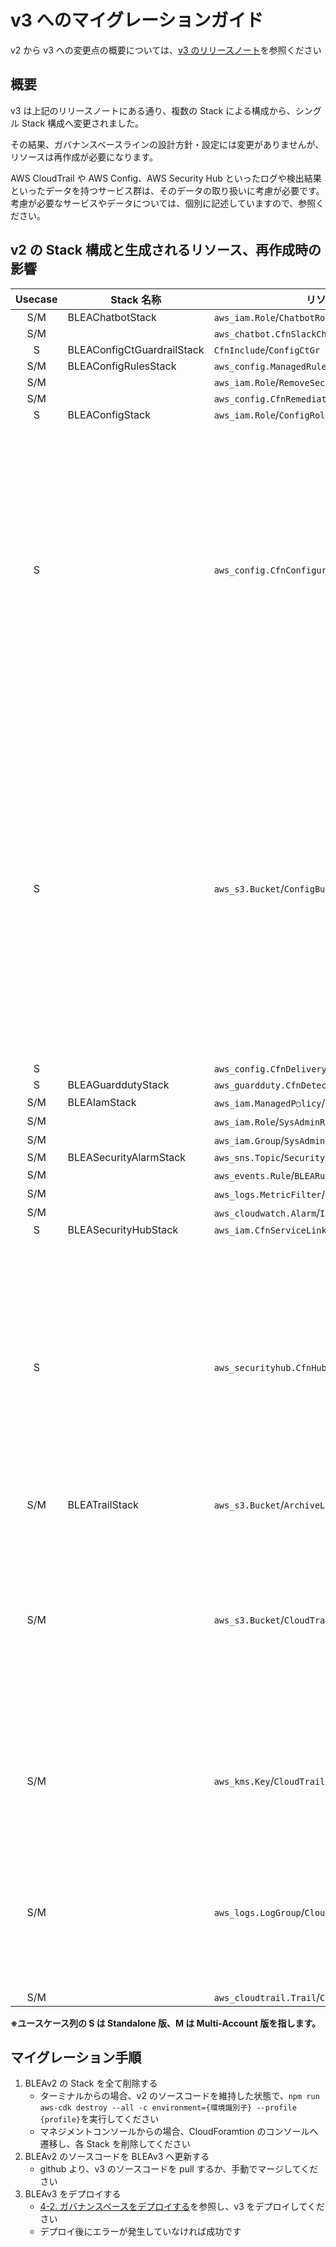 # v3 へのマイグレーションガイド

v2 から v3 への変更点の概要については、[v3 のリリースノート](https://github.com/aws-samples/baseline-environment-on-aws/releases/tag/v3.0.0)を参照ください

## 概要

v3 は上記のリリースノートにある通り、複数の Stack による構成から、シングル Stack 構成へ変更されました。

その結果、ガバナンスベースラインの設計方針・設定には変更がありませんが、リソースは再作成が必要になります。

AWS CloudTrail や AWS Config、AWS Security Hub といったログや検出結果といったデータを持つサービス群は、そのデータの取り扱いに考慮が必要です。
考慮が必要なサービスやデータについては、個別に記述していますので、参照ください。

## v2 の Stack 構成と生成されるリソース、再作成時の影響

| Usecase | Stack 名称                 | リソースの種類/論理 ID                                        | 再作成時の影響                                                                                                                                                                                                                                                                                                                                                     |
| :-----: | -------------------------- | ------------------------------------------------------------- | ------------------------------------------------------------------------------------------------------------------------------------------------------------------------------------------------------------------------------------------------------------------------------------------------------------------------------------------------------------------ |
|   S/M   | BLEAChatbotStack           | `aws_iam.Role`/`ChatbotRole`                                  | -                                                                                                                                                                                                                                                                                                                                                                  |
|   S/M   |                            | `aws_chatbot.CfnSlackChannelConfiguration`/`ChatbotChannel`   | -                                                                                                                                                                                                                                                                                                                                                                  |
|    S    | BLEAConfigCtGuardrailStack | `CfnInclude`/`ConfigCtGr`                                     | -                                                                                                                                                                                                                                                                                                                                                                  |
|   S/M   | BLEAConfigRulesStack       | `aws_config.ManagedRule`/`BLEARuleDefaultSecurityGroupClosed` | -                                                                                                                                                                                                                                                                                                                                                                  |
|   S/M   |                            | `aws_iam.Role`/`RemoveSecGroupRemediationRole`                | -                                                                                                                                                                                                                                                                                                                                                                  |
|   S/M   |                            | `aws_config.CfnRemediationConfiguration`/`RmDefaultSg`        | -                                                                                                                                                                                                                                                                                                                                                                  |
|    S    | BLEAConfigStack            | `aws_iam.Role`/`ConfigRole`                                   | -                                                                                                                                                                                                                                                                                                                                                                  |
|    S    |                            | `aws_config.CfnConfigurationRecorder`/`ConfigRecorder`        | Config Recorder が削除されたとしても、<br />構成記録自体は削除されないため、<br />再作成で問題ない。<br />また、再度 Config Recorder が有効になることで、<br />過去の構成記録にアクセス可能となる。<br />参考:[delete-configuration-recorder](https://awscli.amazonaws.com/v2/documentation/api/latest/reference/configservice/delete-configuration-recorder.html) |
|    S    |                            | `aws_s3.Bucket`/`ConfigBucket`                                | 再作成で問題ない。<br />ただし、v2 時に作成された Bucket は<br />`DeletionPolicy`が`RETAIN`のため、<br />Stack が削除されてもリソースは残る。 <br /> **Athena でクエリを実行する際は、<br />マイグレーション前後で検索対象となる Bucket が異なるため、<br />v2 用と v3 用の 2 つのデータソースが必要になる**                                                       |
|    S    |                            | `aws_config.CfnDeliveryChannel`/`ConfigDeliveryChannel`       | -                                                                                                                                                                                                                                                                                                                                                                  |
|    S    | BLEAGuarddutyStack         | `aws_guardduty.CfnDetector`/`GuardDutyDetector`               |                                                                                                                                                                                                                                                                                                                                                                    |
|   S/M   | BLEAIamStack               | `aws_iam.ManagedP○licy`/`SysAdminPolicy`など                  | -                                                                                                                                                                                                                                                                                                                                                                  |
|   S/M   |                            | `aws_iam.Role`/`SysAdminRole`など                             | -                                                                                                                                                                                                                                                                                                                                                                  |
|   S/M   |                            | `aws_iam.Group`/`SysAdminGroup`など                           | -                                                                                                                                                                                                                                                                                                                                                                  |
|   S/M   | BLEASecurityAlarmStack     | `aws_sns.Topic`/`SecurityAlarmTopic`                          | -                                                                                                                                                                                                                                                                                                                                                                  |
|   S/M   |                            | `aws_events.Rule`/`BLEARuleConfigRules`など                   | -                                                                                                                                                                                                                                                                                                                                                                  |
|   S/M   |                            | `aws_logs.MetricFilter`/`IAMPolicyChange`など                 | -                                                                                                                                                                                                                                                                                                                                                                  |
|   S/M   |                            | `aws_cloudwatch.Alarm`/`IAMPolicyChangeAlarm`など             | -                                                                                                                                                                                                                                                                                                                                                                  |
|    S    | BLEASecurityHubStack       | `aws_iam.CfnServiceLinkedRole`/`RoleForSecurityHub`           | -                                                                                                                                                                                                                                                                                                                                                                  |
|    S    |                            | `aws_securityhub.CfnHub`/`SecurityHub`                        | 再作成で問題ない。<br />ただし、SecurityHub を無効化した場合、<br />90 日経過すると、既存の検出結果などが削除されるため。<br />、マイグレーションは 保持期間内に実施する必要がある。<br />参考：[Security Hub を無効にする](https://docs.aws.amazon.com/ja_jp/securityhub/latest/userguide/securityhub-disable.html)                                               |
|   S/M   | BLEATrailStack             | `aws_s3.Bucket`/`ArchiveLogsBucket`                           | -                                                                                                                                                                                                                                                                                                                                                                  |
|   S/M   |                            | `aws_s3.Bucket`/`CloudTrailBucket`                            | 再作成で問題ないが、<br />**Athena でクエリを実行する際は、<br />マイグレーション前後で検索対象となる <br />Bucket が異なるため、<br />v2 用と v3 用の 2 つのデータソースが必要になる**                                                                                                                                                                            |
|   S/M   |                            | `aws_kms.Key`/`CloudTrailKey`                                 | 再作成で問題ないが、<br />既存の暗号・復号対象のリソースのため、<br />既存の`key`も残す必要がある                                                                                                                                                                                                                                                                  |
|   S/M   |                            | `aws_logs.LogGroup`/`CloudTrailLogGroup`                      | 再作成で問題ないが、<br />**Trail のログを検索する際は、<br />マイグレーション前後で検索対象となる <br />LogGroup が異なるため、注意が必要**                                                                                                                                                                                                                       |
|   S/M   |                            | `aws_cloudtrail.Trail`/`CloudTrail`                           | -                                                                                                                                                                                                                                                                                                                                                                  |

**※ユースケース列の S は Standalone 版、M は Multi-Account 版を指します。**

## マイグレーション手順

1. BLEAv2 の Stack を全て削除する
   - ターミナルからの場合、v2 のソースコードを維持した状態で、`npm run aws-cdk destroy --all -c environment={環境識別子} --profile {profile}`を実行してください
   - マネジメントコンソールからの場合、CloudForamtion のコンソールへ遷移し、各 Stack を削除してください
2. BLEAv2 のソースコードを BLEAv3 へ更新する
   - github より、v3 のソースコードを pull するか、手動でマージしてください
3. BLEAv3 をデプロイする
   - [4-2. ガバナンスベースをデプロイする](../README_ja.md#4-2-ガバナンスベースをデプロイする)を参照し、v3 をデプロイしてください
   - デプロイ後にエラーが発生していなければ成功です

